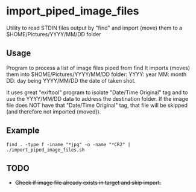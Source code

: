 # import_piped_image_files
Utility to read STDIN files output by "find" and import (move) them to a $HOME/Pictures/YYYY/MM/DD folder

## Usage
Program to process a list of image files piped from find
It imports (moves) them into $HOME/Pictures/YYYY/MM/DD folder:
YYYY: year
MM: month
DD: day 
being YYYY/MM/DD the date of taken shot.

It uses great "exiftool" program to isolate "Date/Time Original" tag and to use the YYYY/MM/DD data to address the destination folder.
If the image file does NOT have that "Date/Time Original" tag, that file will be skipped (and therefore not imported (moved)).



## Example
```
find . -type f -iname "*jpg" -o -name "*CR2" | ./import_piped_image_files.sh
```

## TODO
- ~~Check if image file already exists in target and skip import.~~
